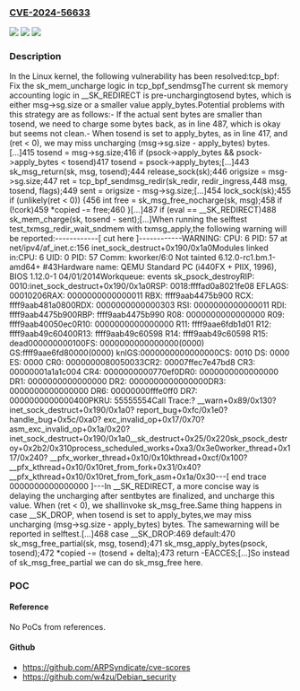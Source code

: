 ### [CVE-2024-56633](https://cve.mitre.org/cgi-bin/cvename.cgi?name=CVE-2024-56633)
![](https://img.shields.io/static/v1?label=Product&message=Linux&color=blue)
![](https://img.shields.io/static/v1?label=Version&message=604326b41a6fb9b4a78b6179335decee0365cd8c%3C%20905d82e6e77d16ec3e089c92b7b59a14899dfc1a%20&color=brighgreen)
![](https://img.shields.io/static/v1?label=Vulnerability&message=n%2Fa&color=brighgreen)

### Description

In the Linux kernel, the following vulnerability has been resolved:tcp_bpf: Fix the sk_mem_uncharge logic in tcp_bpf_sendmsgThe current sk memory accounting logic in __SK_REDIRECT is pre-unchargingtosend bytes, which is either msg->sg.size or a smaller value apply_bytes.Potential problems with this strategy are as follows:- If the actual sent bytes are smaller than tosend, we need to charge some  bytes back, as in line 487, which is okay but seems not clean.- When tosend is set to apply_bytes, as in line 417, and (ret < 0), we may  miss uncharging (msg->sg.size - apply_bytes) bytes.[...]415 tosend = msg->sg.size;416 if (psock->apply_bytes && psock->apply_bytes < tosend)417   tosend = psock->apply_bytes;[...]443 sk_msg_return(sk, msg, tosend);444 release_sock(sk);446 origsize = msg->sg.size;447 ret = tcp_bpf_sendmsg_redir(sk_redir, redir_ingress,448                             msg, tosend, flags);449 sent = origsize - msg->sg.size;[...]454 lock_sock(sk);455 if (unlikely(ret < 0)) {456   int free = sk_msg_free_nocharge(sk, msg);458   if (!cork)459     *copied -= free;460 }[...]487 if (eval == __SK_REDIRECT)488   sk_mem_charge(sk, tosend - sent);[...]When running the selftest test_txmsg_redir_wait_sndmem with txmsg_apply,the following warning will be reported:------------[ cut here ]------------WARNING: CPU: 6 PID: 57 at net/ipv4/af_inet.c:156 inet_sock_destruct+0x190/0x1a0Modules linked in:CPU: 6 UID: 0 PID: 57 Comm: kworker/6:0 Not tainted 6.12.0-rc1.bm.1-amd64+ #43Hardware name: QEMU Standard PC (i440FX + PIIX, 1996), BIOS 1.12.0-1 04/01/2014Workqueue: events sk_psock_destroyRIP: 0010:inet_sock_destruct+0x190/0x1a0RSP: 0018:ffffad0a8021fe08 EFLAGS: 00010206RAX: 0000000000000011 RBX: ffff9aab4475b900 RCX: ffff9aab481a0800RDX: 0000000000000303 RSI: 0000000000000011 RDI: ffff9aab4475b900RBP: ffff9aab4475b990 R08: 0000000000000000 R09: ffff9aab40050ec0R10: 0000000000000000 R11: ffff9aae6fdb1d01 R12: ffff9aab49c60400R13: ffff9aab49c60598 R14: ffff9aab49c60598 R15: dead000000000100FS:  0000000000000000(0000) GS:ffff9aae6fd80000(0000) knlGS:0000000000000000CS:  0010 DS: 0000 ES: 0000 CR0: 0000000080050033CR2: 00007ffec7e47bd8 CR3: 00000001a1a1c004 CR4: 0000000000770ef0DR0: 0000000000000000 DR1: 0000000000000000 DR2: 0000000000000000DR3: 0000000000000000 DR6: 00000000fffe0ff0 DR7: 0000000000000400PKRU: 55555554Call Trace:<TASK>? __warn+0x89/0x130? inet_sock_destruct+0x190/0x1a0? report_bug+0xfc/0x1e0? handle_bug+0x5c/0xa0? exc_invalid_op+0x17/0x70? asm_exc_invalid_op+0x1a/0x20? inet_sock_destruct+0x190/0x1a0__sk_destruct+0x25/0x220sk_psock_destroy+0x2b2/0x310process_scheduled_works+0xa3/0x3e0worker_thread+0x117/0x240? __pfx_worker_thread+0x10/0x10kthread+0xcf/0x100? __pfx_kthread+0x10/0x10ret_from_fork+0x31/0x40? __pfx_kthread+0x10/0x10ret_from_fork_asm+0x1a/0x30</TASK>---[ end trace 0000000000000000 ]---In __SK_REDIRECT, a more concise way is delaying the uncharging after sentbytes are finalized, and uncharge this value. When (ret < 0), we shallinvoke sk_msg_free.Same thing happens in case __SK_DROP, when tosend is set to apply_bytes,we may miss uncharging (msg->sg.size - apply_bytes) bytes. The samewarning will be reported in selftest.[...]468 case __SK_DROP:469 default:470 sk_msg_free_partial(sk, msg, tosend);471 sk_msg_apply_bytes(psock, tosend);472 *copied -= (tosend + delta);473 return -EACCES;[...]So instead of sk_msg_free_partial we can do sk_msg_free here.

### POC

#### Reference
No PoCs from references.

#### Github
- https://github.com/ARPSyndicate/cve-scores
- https://github.com/w4zu/Debian_security

